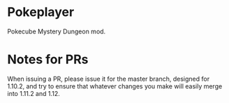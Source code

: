 # Pokeplayer
Pokecube Mystery Dungeon mod.

# Notes for PRs
When issuing a PR, please issue it for the master branch, designed for 1.10.2, and try to ensure that whatever changes you make will easily merge into 1.11.2 and 1.12.
